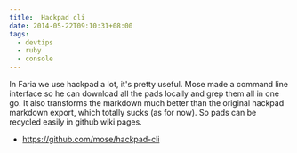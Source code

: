 ```yaml
---
title:  Hackpad cli 
date: 2014-05-22T09:10:31+08:00
tags:
  - devtips
  - ruby
  - console
---
```

In Faria we use hackpad a lot, it's pretty useful. Mose made a command line interface so he can download all the pads locally and grep them all in one go. It also transforms the markdown much better than the original hackpad markdown export, which totally sucks (as for now). So pads can be recycled easily in github wiki pages.

- https://github.com/mose/hackpad-cli
